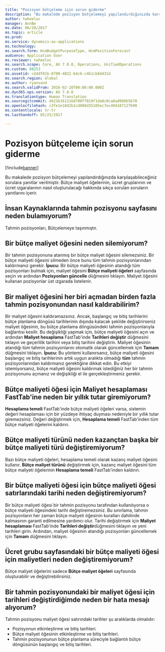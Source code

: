 ```yaml
---
title: "Pozisyon bütçeleme için sorun giderme"
description: "Bu makalede pozisyon bütçelemeyi yapılandırdığınızda karşılaşabileceğiniz sorulara yanıtlar verilmiştir. Bütçe maliyet öğelerinin, ücret gruplarının ve ücret ızgaralarının nasıl oluşturulacağı hakkında sıkça sorulan soruların yanıtlarını içerir."
author: twheeloc
manager: AnnBe
ms.date: 06/20/2017
ms.topic: article
ms.prod: 
ms.service: dynamics-ax-applications
ms.technology: 
ms.search.form: HcmBudgetPurposeType, HcmPositionForecast
audience: Application User
ms.reviewer: twheeloc
ms.search.scope: Core, AX 7.0.0, Operations, UnifiedOperations
ms.custom: 88253
ms.assetid: c44df01b-8700-4022-b4c6-c4b1cb84d31d
ms.search.region: Global
ms.author: ryansand
ms.search.validFrom: 2016-02-28T00:00:00.000Z
ms.dyn365.ops.version: AX 7.0.0
ms.translationtype: Human Translation
ms.sourcegitcommit: d421b161216d700f7819f1da8c0ca8ad089b5670
ms.openlocfilehash: c3fe1e1842b1cd808d35105ec7ec494107127690
ms.contentlocale: tr-tr
ms.lasthandoff: 05/25/2017

---
```


# <a name="position-budgeting-troubleshooting"></a>Pozisyon bütçeleme için sorun giderme

[!include[banner](../includes/banner.md)]


Bu makalede pozisyon bütçelemeyi yapılandırdığınızda karşılaşabileceğiniz sorulara yanıtlar verilmiştir. Bütçe maliyet öğelerinin, ücret gruplarının ve ücret ızgaralarının nasıl oluşturulacağı hakkında sıkça sorulan soruların yanıtlarını içerir. 

<a name="why-cant-i-find-the-forecast-position-page-in-human-resources"></a>İnsan Kaynaklarında tahmin pozisyonu sayfasını neden bulamıyorum?
---------------------------------------------------------------

Tahmin pozisyonları, Bütçelemeye taşınmıştır.

## <a name="why-cant-i-delete-a-budget-cost-element"></a>Bir bütçe maliyet öğesini neden silemiyorum?
Bir tahmin pozisyonuna atanmış bir bütçe maliyet öğesini silemezsiniz. Bir bütçe maliyeti öğesini silmeden önce bunu tüm tahmin pozisyonlarından kaldırmanız gerekir. **İpucu:** Bir bütçe maliyeti öğesinin atandığı tüm pozisyonları bulmak için, maliyet öğesini **Bütçe maliyeti öğeleri** sayfasında seçin ve ardından **Pozisyonları güncelle** düğmesini tıklayın. Maliyet öğesini kullanan pozisyonlar üst ızgarada listelenir.

## <a name="how-can-i-remove-a-cost-element-from-multiple-forecast-positions-without-opening-each-one"></a>Bir maliyet öğesini her biri açmadan birden fazla tahmin pozisyonundan nasıl kaldırabilirim?
Bir maliyet öğesini kaldıramazsınız. Ancak, başlangıç ve bitiş tarihlerini bütçe planlama döngüsü tarihlerinin dışında kalacak şekilde değiştirirseniz maliyet öğesinin, bu bütçe planlama döngüsündeki tahmin pozisyonlarıyla bağlantısı kesilir. Bu değişikliği yapmak için, bütçe maliyeti öğesini açın ve ardından **Maliyet hesaplama** FastTab'inde **Tarihleri değiştir** düğmesini tıklayın ve geçerlilik tarihini veya bitiş tarihini değiştirin. Maliyet öğesinin atandığı tüm tahmin pozisyonlarını otomatik olarak güncellemek için **Tamam** düğmesini tıklayın. **İpucu:** Bu yöntemi kullanırsanız, bütçe maliyeti öğesini başlangıç ve bitiş tarihlerinin artık uygun aralıkta olmadığı **tüm** tahmin pozisyonlarından kaldırmanız gerektiğine dikkat edin. Bu etkiyi istemiyorsanız, bütçe maliyeti öğesini kaldırmak istediğiniz her bir tahmin pozisyonunu açmanız ve değişikliği el ile gerçekleştirmeniz gerekir.

## <a name="why-cant-i-enter-an-annual-amount-on-the-cost-calculation-fasttab-for-the-budget-cost-element"></a>Bütçe maliyeti öğesi için Maliyet hesaplaması FastTab'ine neden bir yıllık tutar giremiyorum?
**Hesaplama temeli** FastTab'inde bütçe maliyeti öğeleri varsa, sistemin değeri hesaplaması için bir yüzdeye ihtiyaç duyması nedeniyle bir yıllık tutar giremezsiniz. Değeri değiştirmek için, **Hesaplama temeli** FastTab'inden tüm bütçe maliyeti öğelerini kaldırın.

## <a name="why-cant-i-change-the-budget-cost-type-from-earning-to-another-budget-cost-type"></a>Bütçe maliyeti türünü neden kazançtan başka bir bütçe maliyeti türü değiştiremiyorum?
Bazı bütçe maliyeti öğeleri, hesaplama temeli olarak kazanç maliyet öğesini kullanır. **Bütçe maliyet türünü** değiştirmek için, kazanç maliyet öğesini tüm bütçe maliyeti öğelerinin **Hesaplama temeli** FastTab'inden kaldırın.

## <a name="why-cant-i-change-the-date-on-budget-cost-element-lines-for-a-budget-cost-element"></a>Bir bütçe maliyeti öğesi için bütçe maliyeti öğesi satırlarındaki tarihi neden değiştiremiyorum?
Bir bütçe maliyeti öğesi bir tahmin pozisyonu tarafından kullanılıyorsa o bütçe maliyeti öğesindeki tarihi değiştiremezsiniz. Bu sınırlama, tahmin pozisyonların her zaman bütçe maliyeti öğesinin kuralları dahilinde kalmasının garanti edilmesine yardımcı olur. Tarihi değiştirmek için **Maliyet hesaplaması** FastTab'inde **Tarihleri değiştir**düğmesini tıklayın ve yeni tarihleri girin. Ardından, maliyet öğesinin atandığı pozisyonları güncellemek için **Tamam** düğmesini tıklayın.

## <a name="why-cant-i-change-the-costs-for-a-budget-cost-element-on-the-compensation-group-page"></a>Ücret grubu sayfasındaki bir bütçe maliyeti öğesi için maliyetleri neden değiştiremiyorum?
Bütçe maliyet öğelerini sadece **Bütçe maliyet öğeleri** sayfasında oluşturabilir ve değiştirebilirsiniz.

## <a name="why-do-i-receive-an-error-message-when-i-change-the-dates-for-a-cost-element-on-a-forecast-position"></a>Bir tahmin pozisyonundaki bir maliyet öğesi için tarihleri değiştirdiğimde neden bir hata mesajı alıyorum?
Tahmin pozisyonu maliyet öğesi satırındaki tarihler şu aralıklarda olmalıdır:

-   Pozisyonun etkinleştirme ve bitiş tarihleri.
-   Bütçe maliyet öğesinin etkinleştirme ve bitiş tarihleri.
-   Tahmin pozisyonunun bütçe planlama süreciyle bağlantılı bütçe döngüsünün başlangıç ve bitiş tarihleri.





